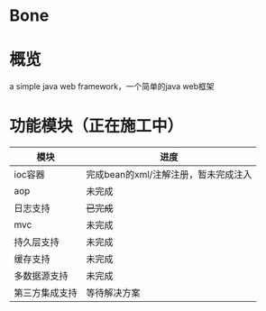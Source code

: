 # Bone

# 概览

a simple java web framework，一个简单的java web框架

# 功能模块（正在施工中）

|模块 |进度|
|----|---|
|ioc容器| 完成bean的xml/注解注册，暂未完成注入|
|aop|未完成|
|日志支持|<del>已完成</del>|
|mvc|未完成|
|持久层支持|未完成|
|缓存支持|未完成|
|多数据源支持|未完成|
|第三方集成支持|等待解决方案|